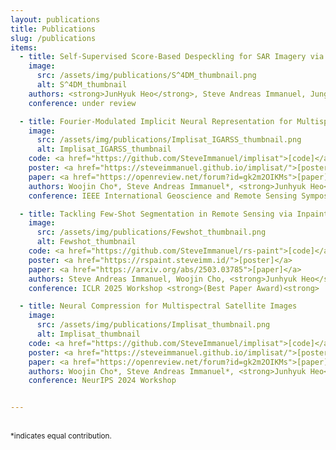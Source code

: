 ```yaml
---
layout: publications
title: Publications
slug: /publications
items:
  - title: Self-Supervised Score-Based Despeckling for SAR Imagery via Log-Domain Transformation
    image:
      src: /assets/img/publications/S^4DM_thumbnail.png
      alt: S^4DM_thumbnail
    authors: <strong>JunHyuk Heo</strong>, Steve Andreas Immanuel, Junghwan Park
    conference: under review

  - title: Fourier-Modulated Implicit Neural Representation for Multispectral Satellite Image Compression
    image:
      src: /assets/img/publications/Implisat_IGARSS_thumbnail.png
      alt: Implisat_IGARSS_thumbnail
    code: <a href="https://github.com/SteveImmanuel/implisat">[code]</a>
    poster: <a href="https://steveimmanuel.github.io/implisat/">[poster]</a>
    paper: <a href="https://openreview.net/forum?id=gk2m2OIKMs">[paper]</a>
    authors: Woojin Cho*, Steve Andreas Immanuel*, <strong>Junhyuk Heo</strong>, Darongsae Kwon
    conference: IEEE International Geoscience and Remote Sensing Symposium (IGARSS) 2025 <strong>(Oral)<strong>

  - title: Tackling Few-Shot Segmentation in Remote Sensing via Inpainting Diffusion Model 
    image:
      src: /assets/img/publications/Fewshot_thumbnail.png
      alt: Fewshot_thumbnail
    code: <a href="https://github.com/SteveImmanuel/rs-paint">[code]</a>
    poster: <a href="https://rspaint.steveimm.id/">[poster]</a>
    paper: <a href="https://arxiv.org/abs/2503.03785">[paper]</a>
    authors: Steve Andreas Immanuel, Woojin Cho, <strong>Junhyuk Heo</strong>, Darongsae Kwon
    conference: ICLR 2025 Workshop <strong>(Best Paper Award)<strong>

  - title: Neural Compression for Multispectral Satellite Images
    image:
      src: /assets/img/publications/Implisat_thumbnail.png
      alt: Implisat_thumbnail
    code: <a href="https://github.com/SteveImmanuel/implisat">[code]</a>
    poster: <a href="https://steveimmanuel.github.io/implisat/">[poster]</a>
    paper: <a href="https://openreview.net/forum?id=gk2m2OIKMs">[paper]</a>
    authors: Woojin Cho*, Steve Andreas Immanuel*, <strong>Junhyuk Heo</strong>, Darongsae Kwon
    conference: NeurIPS 2024 Workshop


---
```

<br />
<small>*indicates equal contribution.</small> 
<br />